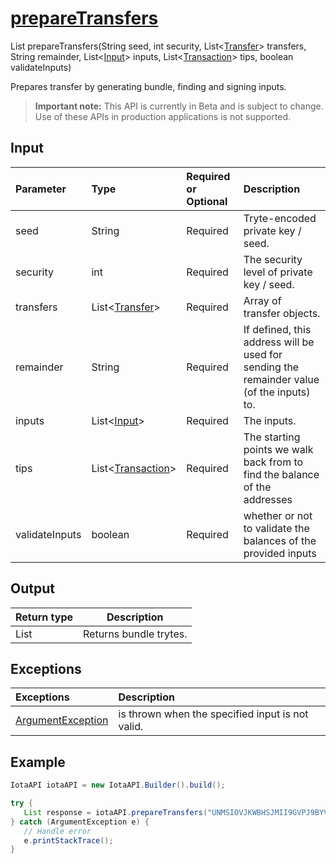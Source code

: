 
# [prepareTransfers](https://github.com/iotaledger/iota-java/blob/dev/jota/src/main/java/jota/IotaAPI.java#L474)
 List<String> prepareTransfers(String seed, int security, List<[Transfer](https://github.com/iotaledger/iota-java/blob/dev/jota/src/main/java/jota/model/Transfer.java)> transfers, String remainder, List<[Input](https://github.com/iotaledger/iota-java/blob/dev/jota/src/main/java/jota/model/Input.java)> inputs, List<[Transaction](https://github.com/iotaledger/iota-java/blob/dev/jota/src/main/java/jota/model/Transaction.java)> tips, boolean validateInputs)

Prepares transfer by generating bundle, finding and signing inputs.
> **Important note:** This API is currently in Beta and is subject to change. Use of these APIs in production applications is not supported.

## Input
| Parameter       | Type | Required or Optional | Description |
|:---------------|:--------|:--------| :--------|
| seed | String | Required | Tryte-encoded private key / seed. |
| security | int | Required | The security level of private key / seed. |
| transfers | List<[Transfer](https://github.com/iotaledger/iota-java/blob/dev/jota/src/main/java/jota/model/Transfer.java)> | Required | Array of transfer objects. |
| remainder | String | Required | If defined, this address will be used for sending the remainder value (of the inputs) to. |
| inputs | List<[Input](https://github.com/iotaledger/iota-java/blob/dev/jota/src/main/java/jota/model/Input.java)> | Required | The inputs. |
| tips | List<[Transaction](https://github.com/iotaledger/iota-java/blob/dev/jota/src/main/java/jota/model/Transaction.java)> | Required | The starting points we walk back from to find the balance of the addresses |
| validateInputs | boolean | Required | whether or not to validate the balances of the provided inputs |
    
## Output
| Return type | Description |
|--|--|
| List<String>  | Returns bundle trytes. |

## Exceptions
| Exceptions     | Description |
|:---------------|:--------|
| [ArgumentException](https://github.com/iotaledger/iota-java/blob/dev/jota/src/main/java/jota/error/ArgumentException.java) | is thrown when the specified input is not valid. |


 ## Example
 
 ```Java
 IotaAPI iotaAPI = new IotaAPI.Builder().build();

try { 
    List response = iotaAPI.prepareTransfers("UNMSIOVJKWBHSJMII9GVPJ9BYVDOGNIGPWNQYCEGVOIQPRTYBCYZIKFYRMKPGCDYPCEYYIMMVATIGAIYD", "22", ["transfers", "transfers"], "WOBWGPKLDHLSSEQTFEFWIFYXNOCLUQWHQSGGNTIMRTFKXFUYTZE9BNOIXFVXDXNHLQSCFCRSQYBYNPVRG", ["inputs", "inputs"], ["tips", "tips"], "false");
} catch (ArgumentException e) { 
    // Handle error
    e.printStackTrace(); 
}
 ```
